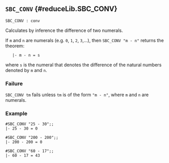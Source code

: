 ## `SBC_CONV` {#reduceLib.SBC_CONV}


```
SBC_CONV : conv
```



Calculates by inference the difference of two numerals.


If `m` and `n` are numerals (e.g. `0`, `1`, `2`, `3`,...), then
`SBC_CONV "m - n"` returns the theorem:
    
       |- m - n = s
    
where `s` is the numeral that denotes the difference of the natural
numbers denoted by `m` and `n`.

### Failure

`SBC_CONV tm` fails unless `tm` is of the form  `"m - n"`, where `m` and
`n` are numerals.

### Example

    
    #SBC_CONV "25 - 30";;
    |- 25 - 30 = 0
    
    #SBC_CONV "200 - 200";;
    |- 200 - 200 = 0
    
    #SBC_CONV "60 - 17";;
    |- 60 - 17 = 43
    
